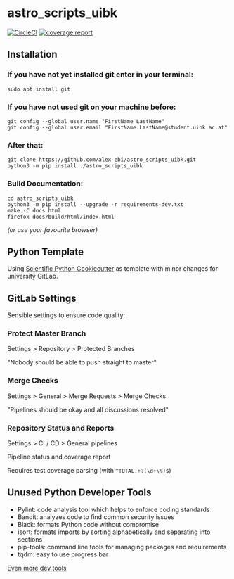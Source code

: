 # astro_scripts_uibk

[![CircleCI](https://circleci.com/gh/alex-ebi/astro_scripts_uibk.svg?style=svg)](https://app.circleci.com/pipelines/github/alex-ebi/astro_scripts_uibk)
[![coverage report](https://git.uibk.ac.at/csap5791/astro_scripts_uibk/badges/master/coverage.svg)](https://git.uibk.ac.at/csap5791/astro_scripts_uibk/commits/master)
## Installation
### If you have not yet installed git enter in your terminal:
```console
sudo apt install git
```
### If you have not used git on your machine before:
```console
git config --global user.name "FirstName LastName"
git config --global user.email "FirstName.LastName@student.uibk.ac.at"
```
### After that:
```console
git clone https://github.com/alex-ebi/astro_scripts_uibk.git
python3 -m pip install ./astro_scripts_uibk
```
### Build Documentation:
```console
cd astro_scripts_uibk
python3 -m pip install --upgrade -r requirements-dev.txt
make -C docs html
firefox docs/build/html/index.html 
```
*(or use your favourite browser)*


## Python Template
Using [Scientific Python Cookiecutter](https://nsls-ii.github.io/scientific-python-cookiecutter/philosophy.html) 
as template with minor changes for university GitLab.

## GitLab Settings
Sensible settings to ensure code quality:

### Protect Master Branch
Settings > Repository > Protected Branches

"Nobody should be able to push straight to master"

### Merge Checks
Settings > General > Merge Requests > Merge Checks

"Pipelines should be okay and all discussions resolved"

### Repository Status and Reports
Settings > CI / CD > General pipelines

Pipeline status and coverage report

Requires test coverage parsing (with `^TOTAL.+?(\d+\%)$`)


## Unused Python Developer Tools 
* Pylint: code analysis tool which helps to enforce coding standards
* Bandit: analyzes code to find common security issues
* Black: formats Python code without compromise
* isort: formats imports by sorting alphabetically and separating into sections
* pip-tools: command line tools for managing packages and requirements
* tqdm: easy to use progress bar

[Even more dev tools](https://reposhub.com/python/learning-tutorial/ml-tooling-best-of-python-dev.html)
